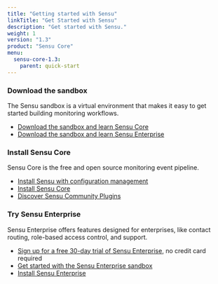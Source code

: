 ```yaml
---
title: "Getting started with Sensu"
linkTitle: "Get Started with Sensu"
description: "Get started with Sensu."
weight: 1
version: "1.3"
product: "Sensu Core"
menu:
  sensu-core-1.3:
    parent: quick-start
---
```


### Download the sandbox

The Sensu sandbox is a virtual environment that makes it easy to get started building monitoring workflows.

- [Download the sandbox and learn Sensu Core][1]
- [Download the sandbox and learn Sensu Enterprise][2]

### Install Sensu Core

Sensu Core is the free and open source monitoring event pipeline.

- [Install Sensu with configuration management][3]
- [Install Sensu Core][4]
- [Discover Sensu Community Plugins][5]

### Try Sensu Enterprise

Sensu Enterprise offers features designed for enterprises, like contact routing, role-based access control, and support.

- [Sign up for a free 30-day trial of Sensu Enterprise,][6] no credit card required
- [Get started with the Sensu Enterprise sandbox][2]
- [Install Sensu Enterprise][7]

[1]: https://github.com/sensu/sandbox/tree/master/sensu/core
[2]: https://github.com/sensu/sandbox/tree/master/sensu/enterprise
[3]: ../../installation/configuration-management
[4]: ../../installation/overview
[5]: https://github.com/sensu-plugins
[6]: https://account.sensu.io/users/sign_up?plan=platinum
[7]: /sensu-enterprise/latest/installation/overview
